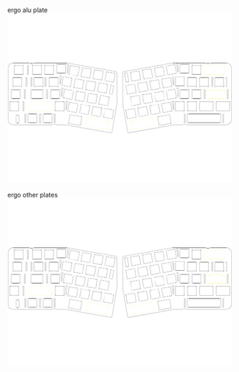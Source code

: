 <br/>ergo alu plate<br/>![image](./ergo%20alu%20plate.png)<br/>
<br/>ergo other plates<br/>![image](./ergo%20other%20plates.png)<br/>
